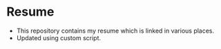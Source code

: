 # Resume

- This repository contains my resume which is linked in various places.
- Updated using custom script.
